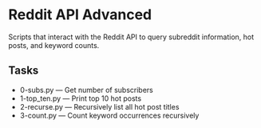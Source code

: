 # Reddit API Advanced

Scripts that interact with the Reddit API to query subreddit information, hot posts, and keyword counts.

## Tasks
- 0-subs.py — Get number of subscribers
- 1-top_ten.py — Print top 10 hot posts
- 2-recurse.py — Recursively list all hot post titles
- 3-count.py — Count keyword occurrences recursively

